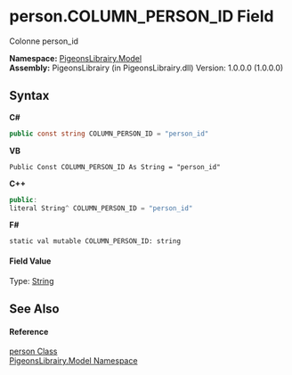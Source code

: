 # person.COLUMN_PERSON_ID Field
 

Colonne person_id

**Namespace:**&nbsp;<a href="740f9e4a-e251-715e-60bf-e906871d97b4">PigeonsLibrairy.Model</a><br />**Assembly:**&nbsp;PigeonsLibrairy (in PigeonsLibrairy.dll) Version: 1.0.0.0 (1.0.0.0)

## Syntax

**C#**<br />
``` C#
public const string COLUMN_PERSON_ID = "person_id"
```

**VB**<br />
``` VB
Public Const COLUMN_PERSON_ID As String = "person_id"
```

**C++**<br />
``` C++
public:
literal String^ COLUMN_PERSON_ID = "person_id"
```

**F#**<br />
``` F#
static val mutable COLUMN_PERSON_ID: string
```


#### Field Value
Type: <a href="http://msdn2.microsoft.com/en-us/library/s1wwdcbf" target="_blank">String</a>

## See Also


#### Reference
<a href="a9ed19a7-a394-5e30-cca4-a3883320ea27">person Class</a><br /><a href="740f9e4a-e251-715e-60bf-e906871d97b4">PigeonsLibrairy.Model Namespace</a><br />